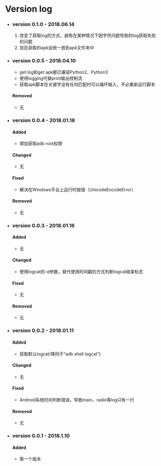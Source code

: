 # Version log
* ### version 0.1.0 - 2018.06.14
    1. 改变了获取log的方式，避免在某种情况下因字符问题导致的log获取失败的问题
    2. 现在获取的apk会统一放到apk文件夹中

* ### version 0.0.5 - 2018.04.10

    * get log和get apk都已兼容Python2、Python3
    * 使用logging代替print输出控制流
    * 获取apk脚本在关键字没有任何匹配时可以循环输入，不必重新运行脚本

    #### Removed
    * 无

* ### version 0.0.4 - 2018.01.18

    #### Added
    * 增加获取adb root权限

    #### Changed
    * 无

    #### Fixed
    * 解决在Windows平台上运行时报错（UnicodeEncodeError）

    #### Removed
    * 无

* ### version 0.0.3 - 2018.01.16

    #### Added
    * 无

    #### Changed
    * 使用logcat的-d参数，替代使用时间戳的方式判断logcat结束标志

    #### Fixed
    * 无

    #### Removed
    * 无

* ### version 0.0.2 - 2018.01.11

    #### Added
    * 获取默认logcat(等同于“adb shell logcat”)

    #### Changed
    * 无

    #### Fixed
    * Android系统时间判断错误，导致main，radio等log只有一行

    #### Removed
    * 无

* ### version 0.0.1 - 2018.1.10

    #### Added
    * 第一个版本
